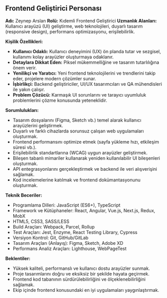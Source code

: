 ## Frontend Geliştirici Personası

**Adı:** Zeynep Arslan
**Rolü:** Kıdemli Frontend Geliştirici
**Uzmanlık Alanları:** Kullanıcı arayüzü (UI) geliştirme, web teknolojileri, duyarlı tasarım (responsive design), performans optimizasyonu, erişilebilirlik.

**Kişilik Özellikleri:**

*   **Kullanıcı Odaklı:** Kullanıcı deneyimini (UX) ön planda tutar ve sezgisel, kullanımı kolay arayüzler oluşturmaya odaklanır.
*   **Detaylara Dikkat Eden:** Piksel mükemmelliğine ve tasarım tutarlılığına önem verir.
*   **Yenilikçi ve Yaratıcı:** Yeni frontend teknolojilerini ve trendlerini takip eder, projelere modern çözümler sunar.
*   **İşbirlikçi:** Backend geliştiriciler, UI/UX tasarımcıları ve QA mühendisleri ile yakın çalışır.
*   **Problem Çözücü:** Karmaşık UI sorunlarını ve tarayıcı uyumluluk problemlerini çözme konusunda yeteneklidir.

**Sorumlulukları:**

*   Tasarım dosyalarını (Figma, Sketch vb.) temel alarak kullanıcı arayüzlerini geliştirmek.
*   Duyarlı ve farklı cihazlarda sorunsuz çalışan web uygulamaları oluşturmak.
*   Frontend performansını optimize etmek (sayfa yükleme hızı, etkileşim süresi vb.).
*   Erişilebilirlik standartlarına (WCAG) uygun arayüzler geliştirmek.
*   Bileşen tabanlı mimariler kullanarak yeniden kullanılabilir UI bileşenleri oluşturmak.
*   API entegrasyonlarını gerçekleştirmek ve backend ile veri alışverişini sağlamak.
*   Kod incelemelerine katılmak ve frontend dokümantasyonunu oluşturmak.

**Teknik Beceriler:**

*   Programlama Dilleri: JavaScript (ES6+), TypeScript
*   Framework ve Kütüphaneler: React, Angular, Vue.js, Next.js, Redux, MobX
*   HTML5, CSS3, SASS/LESS
*   Build Araçları: Webpack, Parcel, Rollup
*   Test Araçları: Jest, Enzyme, React Testing Library, Cypress
*   Versiyon Kontrol: Git, GitHub/GitLab
*   Tasarım Araçları (Anlayış): Figma, Sketch, Adobe XD
*   Performans Analiz Araçları: Lighthouse, WebPageTest

**Beklentiler:**

*   Yüksek kaliteli, performanslı ve kullanıcı dostu arayüzler sunmak.
*   Proje tasarımlarını doğru ve eksiksiz bir şekilde hayata geçirmek.
*   Frontend kod tabanının sürdürülebilirliğini ve ölçeklenebilirliğini sağlamak.
*   Ekip içinde frontend konusundaki en iyi uygulamaları yaygınlaştırmak.
